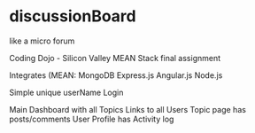 # discussionBoard
like a micro forum

Coding Dojo - Silicon Valley
MEAN Stack final assignment

Integrates (MEAN:
MongoDB
Express.js
Angular.js
Node.js

Simple unique userName Login

Main Dashboard with all Topics
Links to all Users
Topic page has posts/comments
User Profile has Activity log
